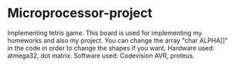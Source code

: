 # Microprocessor-project
Implementing tetris game.
This board is used for implementing my homeworks and also my project.
You can change the array "char ALPHA[]" in the code in order to change the shapes if you want.
Hardware used: atmega32, dot matrix.
Software used: Codevision AVR, proteus.

